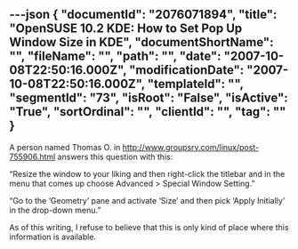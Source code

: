 ---json
{
  "documentId": "2076071894",
  "title": "OpenSUSE 10.2 KDE: How to Set Pop Up Window Size in KDE",
  "documentShortName": "",
  "fileName": "",
  "path": "",
  "date": "2007-10-08T22:50:16.000Z",
  "modificationDate": "2007-10-08T22:50:16.000Z",
  "templateId": "",
  "segmentId": "73",
  "isRoot": "False",
  "isActive": "True",
  "sortOrdinal": "",
  "clientId": "",
  "tag": ""
}
---

A person named Thomas O. in http://www.groupsrv.com/linux/post-755906.html answers this question with this:

“Resize the window to your liking and then right-click the titlebar and
in the menu that comes up choose Advanced &gt; Special Window Setting.”

“Go to the ‘Geometry’ pane and activate ‘Size’ and then pick ‘Apply
Initially’ in the drop-down menu.”

As of this writing, I refuse to believe that this is only kind of place where this information is available.
